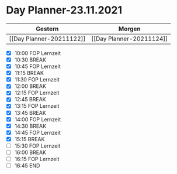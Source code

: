 
Day Planner-23.11.2021
======================
  
| Gestern | Morgen |  
| ------- | ------ |  
| [[Day Planner-20211122]] | [[Day Planner-20211124]] |  
- [x] 10:00 FOP Lernzeit
- [x] 10:30 BREAK
- [x] 10:45 FOP Lernzeit
- [x] 11:15 BREAK
- [x] 11:30 FOP Lernzeit
- [x] 12:00 BREAK
- [x] 12:15 FOP Lernzeit
- [x] 12:45 BREAK
- [x] 13:15 FOP Lernzeit
- [x] 13:45 BREAK
- [x] 14:00 FOP Lernzeit
- [x] 14:30 BREAK
- [x] 14:45 FOP Lernzeit
- [x] 15:15 BREAK
- [ ] 15:30 FOP Lernzeit
- [ ] 16:00 BREAK
- [ ] 16:15 FOP Lernzeit
- [ ] 16:45 END